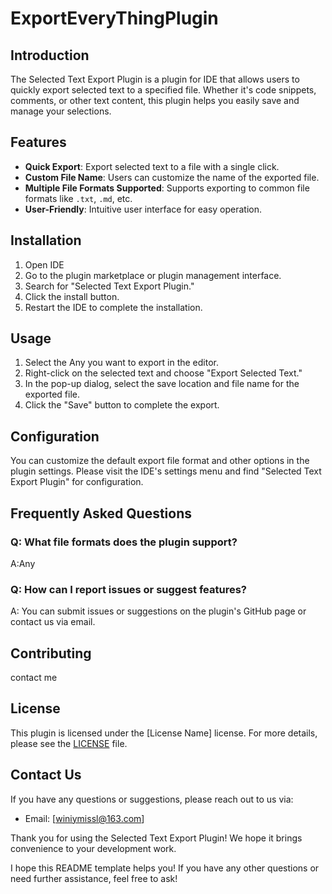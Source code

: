 
# ExportEveryThingPlugin

## Introduction

The Selected Text Export Plugin is a plugin for IDE that allows users to quickly export selected text to a specified file. Whether it's code snippets, comments, or other text content, this plugin helps you easily save and manage your selections.

## Features

- **Quick Export**: Export selected text to a file with a single click.
- **Custom File Name**: Users can customize the name of the exported file.
- **Multiple File Formats Supported**: Supports exporting to common file formats like `.txt`, `.md`, etc.
- **User-Friendly**: Intuitive user interface for easy operation.

## Installation

1. Open IDE
2. Go to the plugin marketplace or plugin management interface.
3. Search for "Selected Text Export Plugin."
4. Click the install button.
5. Restart the IDE to complete the installation.

## Usage

1. Select the Any you want to export in the editor.
2. Right-click on the selected text and choose "Export Selected Text."
3. In the pop-up dialog, select the save location and file name for the exported file.
4. Click the "Save" button to complete the export.

## Configuration

You can customize the default export file format and other options in the plugin settings. Please visit the IDE's settings menu and find "Selected Text Export Plugin" for configuration.

## Frequently Asked Questions

### Q: What file formats does the plugin support?

A:Any

### Q: How can I report issues or suggest features?

A: You can submit issues or suggestions on the plugin's GitHub page or contact us via email.

## Contributing

contact me

## License

This plugin is licensed under the [License Name] license. For more details, please see the [LICENSE](LICENSE) file.

## Contact Us

If you have any questions or suggestions, please reach out to us via:

- Email: [winiymissl@163.com]

Thank you for using the Selected Text Export Plugin! We hope it brings convenience to your development work.


I hope this README template helps you! If you have any other questions or need further assistance, feel free to ask!
